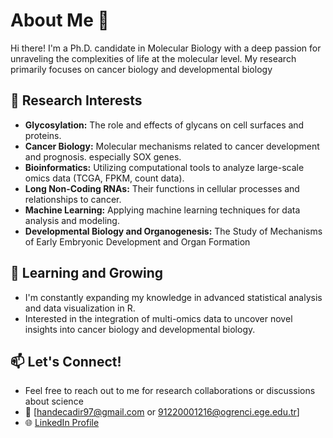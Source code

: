 
# About Me 👋

Hi there! I'm a Ph.D. candidate in Molecular Biology with a deep passion for unraveling the complexities of life at the molecular level. My research primarily focuses on cancer biology and developmental biology

## 🔬 Research Interests
- **Glycosylation:** The role and effects of glycans on cell surfaces and proteins.
- **Cancer Biology:** Molecular mechanisms related to cancer development and prognosis. especially SOX genes.
- **Bioinformatics:** Utilizing computational tools to analyze large-scale omics data (TCGA, FPKM, count data).
- **Long Non-Coding RNAs:** Their functions in cellular processes and relationships to cancer.
- **Machine Learning:** Applying machine learning techniques for data analysis and modeling.
- **Developmental Biology and Organogenesis:** The Study of Mechanisms of Early Embryonic Development and Organ Formation

## 🌱 Learning and Growing
- I'm constantly expanding my knowledge in advanced statistical analysis and data visualization in R.
- Interested in the integration of multi-omics data to uncover novel insights into cancer biology and developmental biology.


## 📫 Let's Connect!
- Feel free to reach out to me for research collaborations or discussions about science
- 📧 [handecadir97@gmail.com or 91220001216@ogrenci.ege.edu.tr]
- 🌐 [LinkedIn Profile](https://www.linkedin.com/in/handecadir/)
